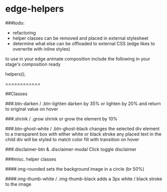 edge-helpers
============

###todo:
* refactoring
* helper classes can be removed and placed in external stylesheet
* determine what else can be offloaded to external CSS (edge likes to overwrite with inline styles)

to use in your edge animate composition include the following in your stage's composition ready

helpers();

============

##Classes

###.btn-darken / .btn-lighten
darken by 35% or lighten by 20% and return to original value on hover

###.shrink / .grow
shrink or grow the element by 10%

###.btn-ghost-white / .btn-ghost-black
changes the selected div element to a transparent box with either white or black stroke
any placed text in the child div will be styled to match
color fill with transition on hover

###.disclaimer-btn & .disclaimer-modal
Click toggle disclaimer

###misc. helper classes

####.img-rounded
sets the background image in a circle (br 50%)

####.img-thumb-white / .img-thumb-black
adds a 3px white / black stroke to the image
